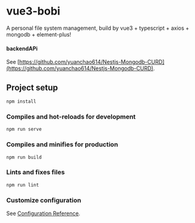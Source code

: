 # vue3-bobi

A personal file system management, build by vue3 + typescript + axios + mongodb + element-plus!

#### backendAPi
See [https://github.com/yuanchao614/Nestjs-Mongodb-CURD](https://github.com/yuanchao614/Nestjs-Mongodb-CURD).

## Project setup
```
npm install
```

### Compiles and hot-reloads for development
```
npm run serve
```

### Compiles and minifies for production
```
npm run build
```

### Lints and fixes files
```
npm run lint
```

### Customize configuration
See [Configuration Reference](https://cli.vuejs.org/config/).
